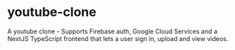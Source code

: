# youtube-clone
A youtube clone - Supports Firebase auth, Google Cloud Services and a NextJS TypeScript frontend that lets a user sign in, upload and view videos. 
